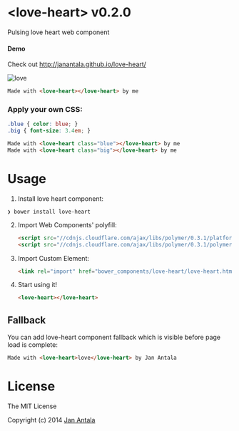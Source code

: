# &lt;love-heart&gt; v0.2.0

Pulsing love heart web component

#### Demo
Check out http://janantala.github.io/love-heart/

![love](https://raw.github.com/janantala/love-heart/master/img/love.gif)
```html
Made with <love-heart></love-heart> by me
```

### Apply your own CSS:

```css
.blue { color: blue; }
.big { font-size: 3.4em; }
```

```html
Made with <love-heart class="blue"></love-heart> by me
Made with <love-heart class="big"></love-heart> by me
```

# Usage

1. Install love heart component:

  ```
  ❯ bower install love-heart
  ```

2. Import Web Components' polyfill:

	```html
	<script src="//cdnjs.cloudflare.com/ajax/libs/polymer/0.3.1/platform.js"></script>
	<script src="//cdnjs.cloudflare.com/ajax/libs/polymer/0.3.1/polymer.js"></script>
	```

3. Import Custom Element:

	```html
	<link rel="import" href="bower_components/love-heart/love-heart.html">
	```

4. Start using it!

	```html
	<love-heart></love-heart>
	```

## Fallback

You can add love-heart component fallback which is visible before page load is complete:

```html
Made with <love-heart>love</love-heart> by Jan Antala
```

# License

The MIT License

Copyright (c) 2014 [Jan Antala](http://www.janantala.com)
